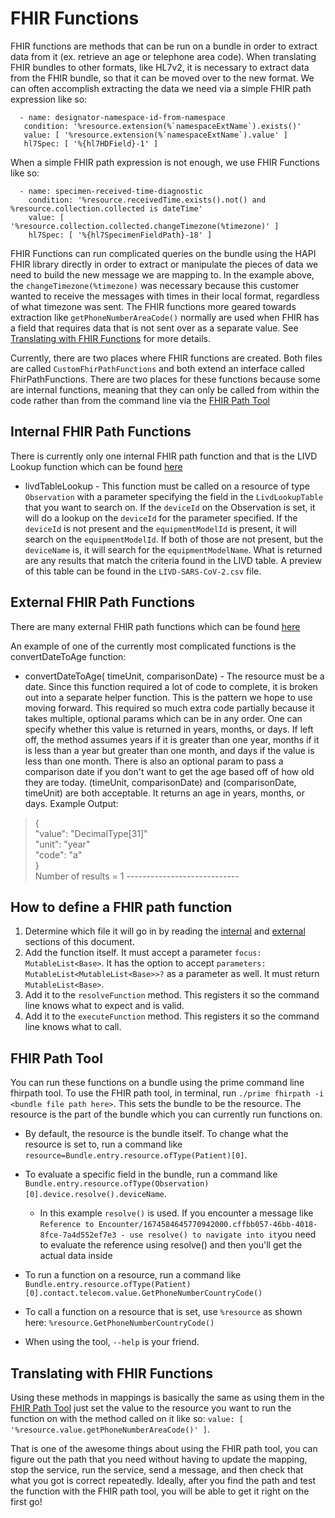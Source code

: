 # FHIR Functions
FHIR functions are methods that can be run on a bundle in order to extract data from it (ex. retrieve an age or telephone area code).
When translating FHIR bundles to other formats, like HL7v2, it is necessary to extract data from the FHIR bundle, so 
that it can be moved over to the new format. We can often accomplish extracting the data we need via a simple FHIR path 
expression like so:

``` 
  - name: designator-namespace-id-from-namespace
   condition: '%resource.extension(%`namespaceExtName`).exists()'
   value: [ '%resource.extension(%`namespaceExtName`).value' ]
   hl7Spec: [ '%{hl7HDField}-1' ]
```

When a simple FHIR path expression is not enough, we use FHIR Functions like so:
``` 
  - name: specimen-received-time-diagnostic
    condition: '%resource.receivedTime.exists().not() and %resource.collection.collected is dateTime'
    value: [ '%resource.collection.collected.changeTimezone(%timezone)' ]
    hl7Spec: [ '%{hl7SpecimenFieldPath}-18' ]
```
FHIR Functions can run complicated 
queries on the bundle using the HAPI FHIR library directly in order to extract or manipulate the pieces of data we 
need to build the new message we are mapping to. In the example above, the `changeTimezone(%timezone)` was necessary 
because this customer wanted to receive the messages with times in their local format, regardless of what timezone was 
sent. The FHIR functions more geared towards extraction like `getPhoneNumberAreaCode()` normally are used when FHIR has
a field that requires data that is not sent over as a separate value. See [Translating with FHIR Functions](#translating-with-fhir-functions) for more details.    

Currently, there are two places where FHIR functions are created. Both files are called `CustomFhirPathFunctions` and
both extend an interface called FhirPathFunctions. There are two places for these functions because some
are internal functions, meaning that they can only be called from within the code rather than from the command line 
via the [FHIR Path Tool](#fhir-path-tool)

## Internal FHIR Path Functions
There is currently only one internal FHIR path function and that is the LIVD Lookup function which can be found [here](../../src/main/kotlin/fhirengine/engine/CustomFhirPathFunctions.kt)

- livdTableLookup - This function must be called on a resource of type `Observation` with a parameter specifying 
    the field in the `LivdLookupTable` that you want to search on. If the `deviceId` on the 
    Observation is set, it will do a lookup on the `deviceId` for the parameter specified. If the `deviceId` is not present
    and the `equipmentModelId` is present, it will search on the `equipmentModelId`. If both of those are not present, 
    but the `deviceName` is, it will search for the `equipmentModelName`. What is returned are any results that match 
    the criteria found in the LIVD table. A preview of this table can be found in the `LIVD-SARS-CoV-2.csv` file.

## External FHIR Path Functions
There are many external FHIR path functions which can be found [here](../../src/main/kotlin/fhirengine/translation/hl7/utils/CustomFHIRFunctions.kt)

An example of one of the currently most complicated functions is the convertDateToAge function:
- convertDateToAge(<optional> timeUnit, <optional> comparisonDate) - The resource must be a date. Since this function 
required a lot of code to complete, it is broken out into a separate helper function. This is the pattern we hope to 
use moving forward. This required so much extra code partially because it takes multiple, optional params which can be
in any order. One can specify whether this value is returned in years, months, or days. 
If left off, the method assumes years if it is greater than one year, months if it is less than a year but 
greater than one month, and days if the value is less than one month. There is also an optional param to pass a 
comparison date if you don't want to get the age based off of how old they are today.
(timeUnit, comparisonDate) and (comparisonDate, timeUnit) are both acceptable. It returns an age in years, months, or 
days. Example Output: 
>{  
>"value": "DecimalType[31]"  
>"unit": "year" &nbsp;  
>"code": "a"  
>}  
>Number of results = 1 ----------------------------

## How to define a FHIR path function
1. Determine which file it will go in by reading the [internal](#internal) and [external](#external) sections of this 
document.
2. Add the function itself. It must accept a parameter `focus: MutableList<Base>`. It has the option to accept 
`parameters: MutableList<MutableList<Base>>?` as a parameter as well. It must return `MutableList<Base>`.
3. Add it to the `resolveFunction` method. This registers it so the command line knows what to expect and is valid.
4. Add it to the `executeFunction` method. This registers it so the command line knows what to call.

## FHIR Path Tool
You can run these functions on a bundle using the prime command line fhirpath tool. To use the FHIR
path tool, in terminal, run `./prime fhirpath -i <bundle file path here>`.
This sets the bundle to be the resource. The resource is the part of the bundle which you can currently run functions
on.

- By default, the resource is the bundle itself. To change what the resource is set to, run a command like
  `resource=Bundle.entry.resource.ofType(Patient)[0]`.


- To evaluate a specific field in the bundle, run a command like
  `Bundle.entry.resource.ofType(Observation)[0].device.resolve().deviceName`.
    - In this example `resolve()` is used. If you encounter a message like
      `Reference to Encounter/1674584645770942000.cffbb057-46bb-4018-8fce-7a4d552ef7e3 -
      use resolve() to navigate into it`you need to evaluate the reference using resolve() and then you'll get the
      actual data inside


- To run a function on a resource, run a command like
  `Bundle.entry.resource.ofType(Patient)[0].contact.telecom.value.GetPhoneNumberCountryCode()`


- To call a function on a resource that is set, use `%resource` as shown here: `%resource.GetPhoneNumberCountryCode()`

- When using the tool, `--help` is your friend.

## Translating with FHIR Functions
Using these methods in mappings is basically the same as using them in the [FHIR Path Tool](#fhir-path-tool) just set 
the value to the resource you want to run the function on with the method called on it like so:
`value: [ '%resource.value.getPhoneNumberAreaCode()' ]`. 

That is one of the awesome things about using the FHIR path
tool, you can figure out the path that you need without having to update the mapping, stop the service, run the service, 
send a message, and then check that what you got is correct repeatedly. Ideally, after you find the path and test the 
function with the FHIR path tool, you will be able to get it right on the first go!
